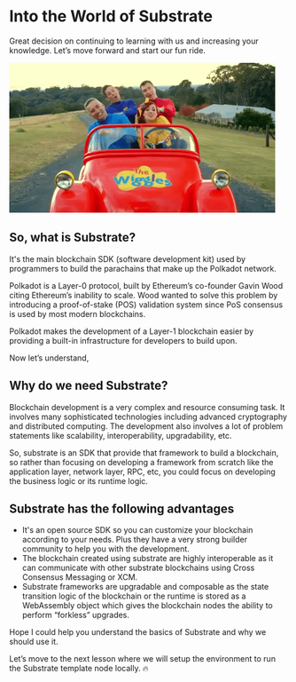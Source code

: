 # Into the World of Substrate

Great decision on continuing to learning with us and increasing your knowledge. Let’s move forward and start our fun ride.

![journey](https://github.com/0xmetaschool/Learning-Projects/blob/main/assests_for_all/How%20to%20create%20your%20own%20blockchain/1.%20Let's%20Get%20Started/2.%20Into%20the%20World%20of%20Substrate%201.webp?raw=true)

## So, what is Substrate?

It's the main blockchain SDK (software development kit) used by programmers to build the parachains that make up the Polkadot network.

Polkadot is a Layer-0 protocol, built by Ethereum’s co-founder Gavin Wood citing Ethereum’s inability to scale. Wood wanted to solve this problem by introducing a proof-of-stake (POS) validation system since PoS consensus is used by most modern blockchains.

Polkadot makes the development of a Layer-1 blockchain easier by providing a built-in infrastructure for developers to build upon.

Now let’s understand,

## Why do we need Substrate?

Blockchain development is a very complex and resource consuming task. It involves many sophisticated technologies including advanced cryptography and distributed computing. The development also involves a lot of problem statements like scalability, interoperability, upgradability, etc.

So, substrate is an SDK that provide that framework to build a blockchain, so rather than focusing on developing a framework from scratch like the application layer, network layer, RPC, etc, you could focus on developing the business logic or its runtime logic.

## Substrate has the following advantages

- It's an open source SDK so you can customize your blockchain according to your needs. Plus they have a very strong builder community to help you with the development.
- The blockchain created using substrate are highly interoperable as it can communicate with other substrate blockchains using Cross Consensus Messaging or XCM.
- Substrate frameworks are upgradable and composable as the state transition logic of the blockchain or the runtime is stored as a WebAssembly object which gives the blockchain nodes the ability to perform “forkless” upgrades.

Hope I could help you understand the basics of Substrate and why we should use it.

Let’s move to the next lesson where we will setup the environment to run the Substrate template node locally. 🔥
